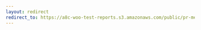 ```yaml
---
layout: redirect
redirect_to: https://a8c-woo-test-reports.s3.amazonaws.com/public/pr-merge/39745/e2e/index.html
---
```

